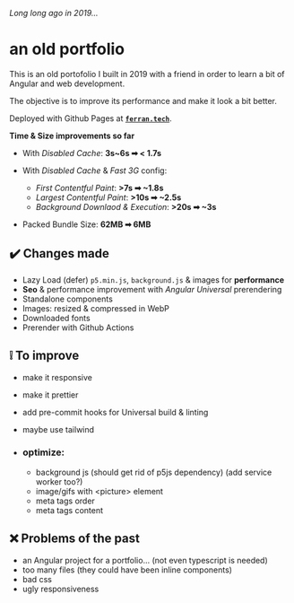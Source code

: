 *Long long ago in 2019...*

# an old portfolio

This is an old portofolio I built in 2019 with a friend in order to learn a bit of Angular and web development.

The objective is to improve its performance and make it look a bit better.

Deployed with Github Pages at [**`ferran.tech`**](https://ferran.tech).

**Time & Size improvements so far**

  - With *Disabled Cache*: **3s~6s ➡ < 1.7s**

  - With *Disabled Cache* & *Fast 3G* config:
    - *First Contentful Paint*: **>7s ➡ ~1.8s**
    - *Largest Contentful Paint*: **>10s ➡ ~2.5s**
    - *Background Downlaod & Execution*: **>20s ➡ ~3s**
  - Packed Bundle Size: **62MB ➡ 6MB**

## ✔️ Changes made

  - Lazy Load (defer) `p5.min.js`, `background.js` & images for **performance**
  - **Seo** & performance improvement with *Angular Universal* prerendering
  - Standalone components
  - Images: resized & compressed in WebP
  - Downloaded fonts
  - Prerender with Github Actions

## ❕ To improve 

- make it responsive
- make it prettier
- add pre-commit hooks for Universal build & linting
- maybe use tailwind

- ### optimize:
  - background js (should get rid of p5js dependency) (add service worker too?)
  - image/gifs with \<picture> element
  - meta tags order
  - meta tags content
  
## ❌ Problems of the past
- an Angular project for a portfolio... (not even typescript is needed)
- too many files (they could have been inline components)
- bad css
- ugly responsiveness